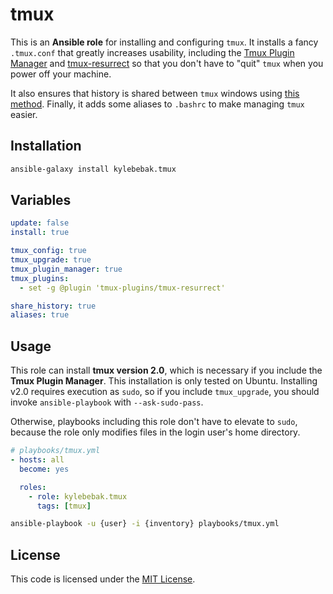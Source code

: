# tmux

This is an __Ansible role__ for installing and configuring `tmux`. It installs a fancy `.tmux.conf` that greatly increases usability, including the [Tmux Plugin Manager](https://github.com/tmux-plugins/tpm) and [tmux-resurrect](https://github.com/tmux-plugins/tmux-resurrect) so that you don't have to "quit" `tmux` when you power off your machine.

It also ensures that history is shared between `tmux` windows using [this method](http://unix.stackexchange.com/questions/1288/preserve-bash-history-in-multiple-terminal-windows). Finally, it adds some aliases to `.bashrc` to make managing `tmux` easier. 

## Installation

~~~sh
ansible-galaxy install kylebebak.tmux
~~~

## Variables

~~~yaml
update: false
install: true

tmux_config: true
tmux_upgrade: true
tmux_plugin_manager: true
tmux_plugins:
  - set -g @plugin 'tmux-plugins/tmux-resurrect'

share_history: true
aliases: true
~~~

## Usage
This role can install __tmux version 2.0__, which is necessary if you include the __Tmux Plugin Manager__. This installation is only tested on Ubuntu. Installing v2.0 requires execution as `sudo`, so if you include `tmux_upgrade`, you should invoke `ansible-playbook` with `--ask-sudo-pass`.

Otherwise, playbooks including this role don't have to elevate to `sudo`, because the role only modifies files in the login user's home directory.

~~~yaml
# playbooks/tmux.yml
- hosts: all
  become: yes

  roles:
    - role: kylebebak.tmux
      tags: [tmux]
~~~

~~~sh
ansible-playbook -u {user} -i {inventory} playbooks/tmux.yml
~~~

## License
This code is licensed under the [MIT License](https://opensource.org/licenses/MIT).
